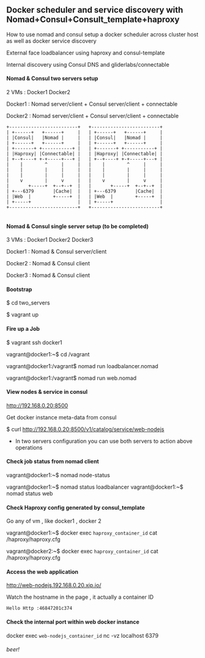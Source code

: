 ## Docker scheduler and service discovery with Nomad+Consul+Consult_template+haproxy

How to use nomad and consul setup a docker scheduler across cluster host as well as docker service discovery

External face loadbalancer using haproxy and consul-template 

Internal discovery using Consul DNS and gliderlabs/connectable

#### Nomad & Consul two servers setup 
2 VMs : Docker1 Docker2

Docker1 :  Nomad server/client + Consul server/client + connectable

Docker2 :  Nomad server/client + Consul server/client + connectable
```
+-------------------------+   +-------------------------+
| +------+   +------+     |   | +------+   +------+     |
| |Consul|   |Nomad |     |   | |Consul|   |Nomad |     |
| +------+   +------+     |   | +------+   +------+     |
| +-------+ +-----------+ |   | +-------+ +-----------+ |
| |Haproxy| |Connectable| |   | |Haproxy| |Connectable| |
| +--+----+ +-+-----+---+ |   | +--+----+ +-+-----+---+ |
|    |        ^     |     |   |    |        ^     |     |
|    |        |     |     |   |    |        |     |     |
|    |        |     |     |   |    |        |     |     |
|    v        |     v     |   |    v        |     v     |
|       +-----+  +--+--+  |   |       +-----+  +--+--+  |
| +---6379       |Cache|  |   | +---6379       |Cache|  |
| |Web  |        +-----+  |   | |Web  |        +-----+  |
| +-----+                 |   | +-----+                 |
+-------------------------+   +-------------------------+


```
#### Nomad & Consul single server setup  (to be completed)
3 VMs : Docker1 Docker2 Docker3

Docker1 :  Nomad & Consul server/client

Docker2 :  Nomad & Consul client 

Docker3 :  Nomad & Consul client

#### Bootstrap

$ cd two_servers
 
$ vagrant up


#### Fire up a Job
$ vagrant ssh docker1

vagrant@docker1:~$ cd /vagrant

vagrant@docker1:/vagrant$ nomad run loadbalancer.nomad

vagrant@docker1:/vagrant$ nomad run web.nomad


#### View nodes & service in consul 
http://192.168.0.20:8500

Get docker instance meta-data from consul 

$ curl http://192.168.0.20:8500/v1/catalog/service/web-nodejs

* In two servers configuration you can use both servers to action above operations

#### Check job status from nomad client

vagrant@docker1:~$ nomad node-status

vagrant@docker1:~$ nomad status loadbalancer
vagrant@docker1:~$ nomad status web



#### Check Haproxy config generated by consul_template 
Go any of vm , like docker1 , docker 2

vagrant@docker1:~$ docker exec `haproxy_container_id` cat /haproxy/haproxy.cfg

vagrant@docker2:~$ docker exec `haproxy_container_id` cat /haproxy/haproxy.cfg

#### Access the web application

 http://web-nodejs.192.168.0.20.xip.io/
 
 Watch the hostname in the page , it actually a container ID
 
 ```
 Hello Http :46847201c374
 ```

#### Check the internal port within web docker instance
docker exec `web-nodejs_container_id` nc -vz localhost 6379

###### beer!


 